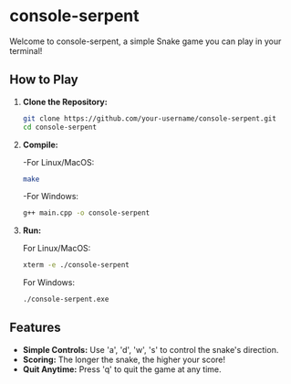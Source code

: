 # console-serpent
Welcome to console-serpent, a simple Snake game you can play in your terminal!


## How to Play

1. **Clone the Repository:**
   ```bash
   git clone https://github.com/your-username/console-serpent.git
   cd console-serpent
   ```
   
2. **Compile:**

   -For Linux/MacOS:
   ```bash
   make
   ```
   -For Windows:
   ```bash
   g++ main.cpp -o console-serpent
   ```

3. **Run:**

   For Linux/MacOS:
   ```bash
   xterm -e ./console-serpent
   ```
   For Windows:
   ```bash
   ./console-serpent.exe
   ```


## Features

- **Simple Controls:** Use 'a', 'd', 'w', 's' to control the snake's direction.
- **Scoring:** The longer the snake, the higher your score!
- **Quit Anytime:** Press 'q' to quit the game at any time.

     
